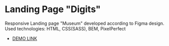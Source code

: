 # Landing Page "Digits"
Responsive Landing page "Museum" developed according to Figma design. Used technologies: HTML, CSS(SASS), BEM, PixelPerfect
- [DEMO LINK](https://zhenya-mezhueva.github.io/LP_Digits/)
